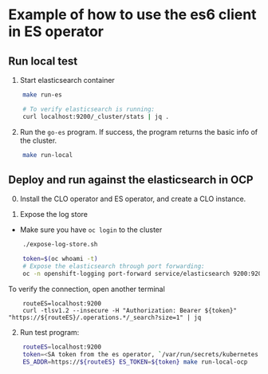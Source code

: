 # Example of how to use the es6 client in ES operator

## Run local test

1. Start elasticsearch container

```bash
    make run-es

    # To verify elasticsearch is running:
    curl localhost:9200/_cluster/stats | jq .
```

2. Run the `go-es` program. If success, the program returns the basic info of 
the cluster.

```bash
    make run-local
```

## Deploy and run against the elasticsearch in OCP

0. Install the CLO operator and ES operator, and create a CLO instance.

1. Expose the log store

- Make sure you have `oc login` to the cluster

```bash
    ./expose-log-store.sh

    token=$(oc whoami -t)
    # Expose the elasticsearch through port forwarding:
    oc -n openshift-logging port-forward service/elasticsearch 9200:9200
```

To verify the connection, open another terminal
```
    routeES=localhost:9200
    curl -tlsv1.2 --insecure -H "Authorization: Bearer ${token}" "https://${routeES}/.operations.*/_search?size=1" | jq
```

2. Run test program:

```bash
    routeES=localhost:9200
    token=<SA token from the es operator, `/var/run/secrets/kubernetes.io/serviceaccount/token`>
    ES_ADDR=https://${routeES} ES_TOKEN=${token} make run-local-ocp
```
